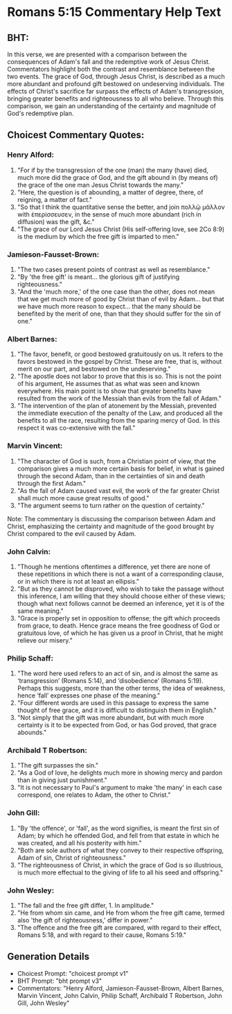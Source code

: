 # Romans 5:15 Commentary Help Text

## BHT:
In this verse, we are presented with a comparison between the consequences of Adam's fall and the redemptive work of Jesus Christ. Commentators highlight both the contrast and resemblance between the two events. The grace of God, through Jesus Christ, is described as a much more abundant and profound gift bestowed on undeserving individuals. The effects of Christ's sacrifice far surpass the effects of Adam's transgression, bringing greater benefits and righteousness to all who believe. Through this comparison, we gain an understanding of the certainty and magnitude of God's redemptive plan.

## Choicest Commentary Quotes:
### Henry Alford:
1. "For if by the transgression of the one (man) the many (have) died, much more did the grace of God, and the gift abound in (by means of) the grace of the one man Jesus Christ towards the many." 
2. "Here, the question is of abounding, a matter of degree, there, of reigning, a matter of fact."
3. "So that I think the quantitative sense the better, and join πολλῷ μᾶλλον with ἐπερίσσευσεν, in the sense of much more abundant (rich in diffusion) was the gift, &c."
4. "The grace of our Lord Jesus Christ (His self-offering love, see 2Co 8:9) is the medium by which the free gift is imparted to men."

### Jamieson-Fausset-Brown:
1. "The two cases present points of contrast as well as resemblance."
2. "By 'the free gift' is meant... the glorious gift of justifying righteousness."
3. "And the 'much more,' of the one case than the other, does not mean that we get much more of good by Christ than of evil by Adam... but that we have much more reason to expect... that the many should be benefited by the merit of one, than that they should suffer for the sin of one."

### Albert Barnes:
1. "The favor, benefit, or good bestowed gratuitously on us. It refers to the favors bestowed in the gospel by Christ. These are free, that is, without merit on our part, and bestowed on the undeserving."
2. "The apostle does not labor to prove that this is so. This is not the point of his argument, He assumes that as what was seen and known everywhere. His main point is to show that greater benefits have resulted from the work of the Messiah than evils from the fall of Adam."
3. "The intervention of the plan of atonement by the Messiah, prevented the immediate execution of the penalty of the Law, and produced all the benefits to all the race, resulting from the sparing mercy of God. In this respect it was co-extensive with the fall."

### Marvin Vincent:
1. "The character of God is such, from a Christian point of view, that the comparison gives a much more certain basis for belief, in what is gained through the second Adam, than in the certainties of sin and death through the first Adam."
2. "As the fall of Adam caused vast evil, the work of the far greater Christ shall much more cause great results of good."
3. "The argument seems to turn rather on the question of certainty."

Note: The commentary is discussing the comparison between Adam and Christ, emphasizing the certainty and magnitude of the good brought by Christ compared to the evil caused by Adam.

### John Calvin:
1. "Though he mentions oftentimes a difference, yet there are none of these repetitions in which there is not a want of a corresponding clause, or in which there is not at least an ellipsis."
2. "But as they cannot be disproved, who wish to take the passage without this inference, I am willing that they should choose either of these views; though what next follows cannot be deemed an inference, yet it is of the same meaning."
3. "Grace is properly set in opposition to offense; the gift which proceeds from grace, to death. Hence grace means the free goodness of God or gratuitous love, of which he has given us a proof in Christ, that he might relieve our misery."

### Philip Schaff:
1. "The word here used refers to an act of sin, and is almost the same as ‘transgression’ (Romans 5:14), and ‘disobedience’ (Romans 5:19). Perhaps this suggests, more than the other terms, the idea of weakness, hence ‘fall’ expresses one phase of the meaning."
2. "Four different words are used in this passage to express the same thought of free grace, and it is difficult to distinguish them in English."
3. "Not simply that the gift was more abundant, but with much more certainty is it to be expected from God, or has God proved, that grace abounds."

### Archibald T Robertson:
1. "The gift surpasses the sin."
2. "As a God of love, he delights much more in showing mercy and pardon than in giving just punishment."
3. "It is not necessary to Paul's argument to make 'the many' in each case correspond, one relates to Adam, the other to Christ."

### John Gill:
1. "By 'the offence', or 'fall', as the word signifies, is meant the first sin of Adam; by which he offended God, and fell from that estate in which he was created, and all his posterity with him."
2. "Both are sole authors of what they convey to their respective offspring, Adam of sin, Christ of righteousness."
3. "The righteousness of Christ, in which the grace of God is so illustrious, is much more effectual to the giving of life to all his seed and offspring."

### John Wesley:
1. "The fall and the free gift differ, 1. In amplitude." 
2. "He from whom sin came, and He from whom the free gift came, termed also 'the gift of righteousness,' differ in power." 
3. "The offence and the free gift are compared, with regard to their effect, Romans 5:18, and with regard to their cause, Romans 5:19."


## Generation Details
- Choicest Prompt: "choicest prompt v1"
- BHT Prompt: "bht prompt v3"
- Commentators: "Henry Alford, Jamieson-Fausset-Brown, Albert Barnes, Marvin Vincent, John Calvin, Philip Schaff, Archibald T Robertson, John Gill, John Wesley"
